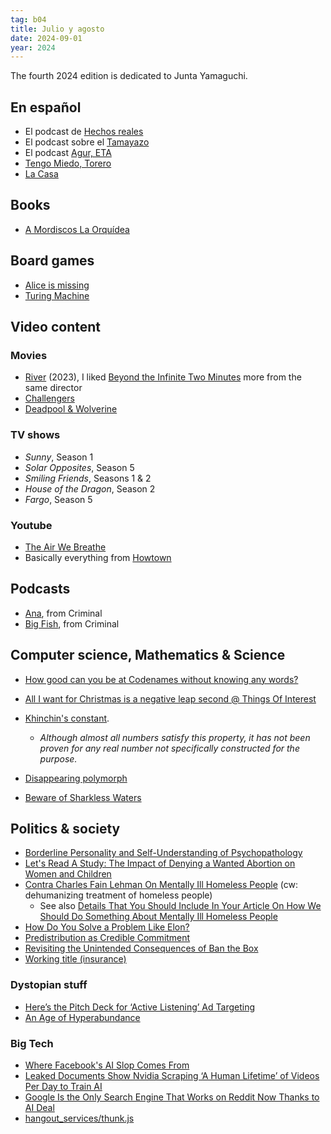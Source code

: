 ```yaml
---
tag: b04
title: Julio y agosto
date: 2024-09-01
year: 2024
---
```


The fourth 2024 edition is dedicated to Junta Yamaguchi.

## En español

- El podcast de [Hechos reales](https://hechosrealespodcast.com/)
- El podcast sobre el [Tamayazo](https://www.rtve.es/play/audios/tamayazo-el-podcast/)
- El podcast [Agur, ETA](https://www.podiumpodcast.com/podcasts/agur-eta-playser-em/)
- [Tengo Miedo, Torero](https://letterboxd.com/film/my-tender-matador/)
- [La Casa](https://letterboxd.com/film/la-casa-2024-1/)

## Books

- [A Mordiscos La Orquídea](https://niniosgratis.bigcartel.com/product/a-mordicos-la-orquidea)

## Board games

- [Alice is missing](https://www.huntersentertainment.com/alice-is-missing)
- [Turing Machine](https://www.turingmachine.info/)

## Video content

### Movies

- [River](https://letterboxd.com/film/river-2023-1/) (2023), I liked [Beyond the Infinite Two Minutes](https://letterboxd.com/film/beyond-the-infinite-two-minutes/) more from the same director
- [Challengers](https://letterboxd.com/film/challengers/)
- [Deadpool & Wolverine](https://letterboxd.com/film/deadpool-wolverine/)

### TV shows

- *Sunny*, Season 1
- *Solar Opposites*, Season 5
- *Smiling Friends*, Seasons 1 & 2
- *House of the Dragon*, Season 2
- *Fargo*, Season 5

### Youtube

- [The Air We Breathe](https://www.youtube.com/watch?v=efM2VlCueZc)
- Basically everything from [Howtown](https://www.youtube.com/@Howtown)

## Podcasts

- [Ana](https://thisiscriminal.com/episode-280-ana/), from Criminal
- [Big Fish](https://thisiscriminal.com/episode-281-big-fish-8-16-2024/), from Criminal

## Computer science, Mathematics & Science

- [How good can you be at Codenames without knowing any words?](https://danluu.com/codenames/)
- [All I want for Christmas is a negative leap second @ Things Of Interest](https://qntm.org/leap)
- [Khinchin's constant](https://en.wikipedia.org/wiki/Khinchin%27s_constant).
   - *Although almost all numbers satisfy this property, it has not been proven for any real number not specifically constructed for the purpose.*

- [Disappearing polymorph](https://en.wikipedia.org/w/index.php?title=Disappearing_polymorph)
- [Beware of Sharkless Waters](https://www.newyorker.com/magazine/2024/08/05/beware-of-sharkless-waters)

## Politics & society

- [Borderline Personality and Self-Understanding of Psychopathology](https://www.psychiatrymargins.com/p/borderline-personality-and-self-understanding)
- [Let's Read A Study: The Impact of Denying a Wanted Abortion on Women and Children](https://thingofthings.substack.com/p/lets-read-a-study-the-impact-of-denying)
- [Contra Charles Fain Lehman On Mentally Ill Homeless People](https://thingofthings.substack.com/p/contra-charles-fain-lehman-on-mentally) (cw: dehumanizing treatment of homeless people)
    - See also [Details That You Should Include In Your Article On How We Should Do Something About Mentally Ill Homeless People](https://www.astralcodexten.com/p/details-that-you-should-include-in)
- [How Do You Solve a Problem Like Elon?](https://www.nytimes.com/2024/07/27/technology/linda-yaccarino-x-ceo-elon-musk.html?unlocked_article_code=1.-U0.SWSm.EgB1JxfdnLyr)
- [Predistribution as Credible Commitment](https://homosum.substack.com/p/predistribution-as-credible-commitment)
- [Revisiting the Unintended Consequences of Ban the Box](https://annemburton.com/pages/working_papers/Burton_Wasser_BTB.pdf)
- [Working title (insurance)](https://www.bitsaboutmoney.com/archive/working-title-insurance/)

### Dystopian stuff

- [Here’s the Pitch Deck for ‘Active Listening’ Ad Targeting](https://www.404media.co/heres-the-pitch-deck-for-active-listening-ad-targeting/)
- [An Age of Hyperabundance](https://www.nplusonemag.com/issue-47/essays/an-age-of-hyperabundance/)

### Big Tech

- [Where Facebook's AI Slop Comes From](https://www.404media.co/where-facebooks-ai-slop-comes-from/)
- [Leaked Documents Show Nvidia Scraping ‘A Human Lifetime’ of Videos Per Day to Train AI](https://www.404media.co/nvidia-ai-scraping-foundational-model-cosmos-project/)
- [Google Is the Only Search Engine That Works on Reddit Now Thanks to AI Deal](https://www.404media.co/google-is-the-only-search-engine-that-works-on-reddit-now-thanks-to-ai-deal/)
- [hangout_services/thunk.js](https://simonwillison.net/2024/Jul/9/hangout_servicesthunkjs/)


